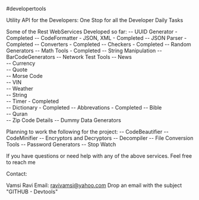 #developertools

Utility API for the Developers: One Stop for all the Developer Daily Tasks

Some of the Rest WebServices Developed so far: 
-- UUID Generator - Completed
-- CodeFormatter - JSON, XML - Completed
-- JSON Parser - Completed
-- Converters - Completed
-- Checkers - Completed
-- Random Generators 
-- Math Tools - Completed
-- String Manipulation 
-- BarCodeGenerators 
-- Network Test Tools 
-- News 		
-- Currency 	
-- Quote		
-- Morse Code	
-- VIN 			
-- Weather			
-- String 	
-- Timer - Completed	
-- Dictionary	- Completed
-- Abbrevations  - Completed
-- Bible		
-- Quran		
-- Zip Code	Details
-- Dummy Data Generators	

Planning to work the following for the project: 
-- CodeBeautifier 
-- CodeMinifier 
-- Encryptors and Decryptors
-- Decompiler 
-- File Conversion Tools 
-- Password Generators 
-- Stop Watch


If you have questions or need help with any of the above services. Feel free to reach me

Contact:

Vamsi Ravi Email: ravivamsi@yahoo.com 
Drop an email with the subject "GITHUB - Devtools"
